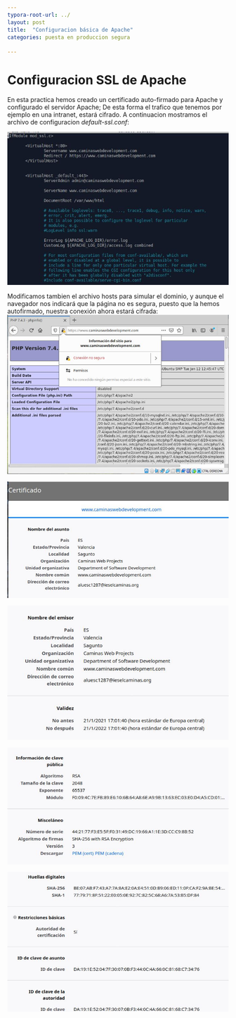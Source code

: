 ```yaml
---
typora-root-url: ../
layout: post
title:  "Configuracion básica de Apache"
categories: puesta en produccion segura

---
```

# Configuracion SSL de Apache

En esta practica hemos creado un certificado auto-firmado para Apache y configurado el servidor Apache; De esta forma el trafico que tenemos por ejemplo en una intranet, estará cifrado. A continuacion mostramos el archivo de configuracion *default-ssl.conf*:

![conf-ssl](/images/ssl-apache/conf-ssl.JPG)



Modificamos tambien el archivo hosts para simular el dominio, y aunque el navegador nos indicará que la página no es segura, puesto que la hemos autofirmado, nuestra conexión ahora estará cifrada:![01](/images/ssl-apache/01.JPG)

![02](/images/ssl-apache/02.JPG)

![03](/images/ssl-apache/03.JPG)

![04](/images/ssl-apache/04.JPG)

![05](/images/ssl-apache/05.JPG)